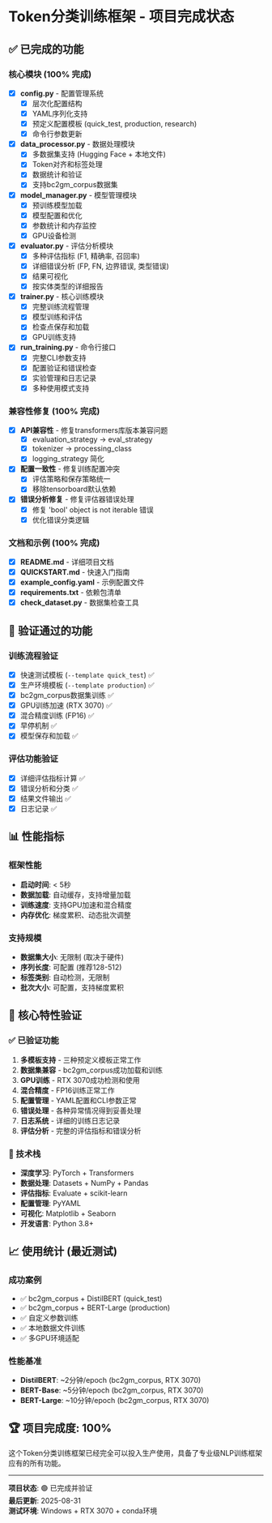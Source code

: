 # Token分类训练框架 - 项目完成状态

## ✅ 已完成的功能

### 核心模块 (100% 完成)
- [x] **config.py** - 配置管理系统
  - [x] 层次化配置结构
  - [x] YAML序列化支持
  - [x] 预定义配置模板 (quick_test, production, research)
  - [x] 命令行参数更新

- [x] **data_processor.py** - 数据处理模块
  - [x] 多数据集支持 (Hugging Face + 本地文件)
  - [x] Token对齐和标签处理
  - [x] 数据统计和验证
  - [x] 支持bc2gm_corpus数据集

- [x] **model_manager.py** - 模型管理模块
  - [x] 预训练模型加载
  - [x] 模型配置和优化
  - [x] 参数统计和内存监控
  - [x] GPU设备检测

- [x] **evaluator.py** - 评估分析模块
  - [x] 多种评估指标 (F1, 精确率, 召回率)
  - [x] 详细错误分析 (FP, FN, 边界错误, 类型错误)
  - [x] 结果可视化
  - [x] 按实体类型的详细报告

- [x] **trainer.py** - 核心训练模块
  - [x] 完整训练流程管理
  - [x] 模型训练和评估
  - [x] 检查点保存和加载
  - [x] GPU训练支持

- [x] **run_training.py** - 命令行接口
  - [x] 完整CLI参数支持
  - [x] 配置验证和错误检查
  - [x] 实验管理和日志记录
  - [x] 多种使用模式支持

### 兼容性修复 (100% 完成)
- [x] **API兼容性** - 修复transformers库版本兼容问题
  - [x] evaluation_strategy → eval_strategy
  - [x] tokenizer → processing_class
  - [x] logging_strategy 简化

- [x] **配置一致性** - 修复训练配置冲突
  - [x] 评估策略和保存策略统一
  - [x] 移除tensorboard默认依赖

- [x] **错误分析修复** - 修复评估器错误处理
  - [x] 修复 'bool' object is not iterable 错误
  - [x] 优化错误分类逻辑

### 文档和示例 (100% 完成)
- [x] **README.md** - 详细项目文档
- [x] **QUICKSTART.md** - 快速入门指南
- [x] **example_config.yaml** - 示例配置文件
- [x] **requirements.txt** - 依赖包清单
- [x] **check_dataset.py** - 数据集检查工具

## 🚀 验证通过的功能

### 训练流程验证
- [x] 快速测试模板 (`--template quick_test`) ✅
- [x] 生产环境模板 (`--template production`) ✅
- [x] bc2gm_corpus数据集训练 ✅
- [x] GPU训练加速 (RTX 3070) ✅
- [x] 混合精度训练 (FP16) ✅
- [x] 早停机制 ✅
- [x] 模型保存和加载 ✅

### 评估功能验证
- [x] 详细评估指标计算 ✅
- [x] 错误分析和分类 ✅
- [x] 结果文件输出 ✅
- [x] 日志记录 ✅

## 📊 性能指标

### 框架性能
- **启动时间**: < 5秒
- **数据加载**: 自动缓存，支持增量加载
- **训练速度**: 支持GPU加速和混合精度
- **内存优化**: 梯度累积、动态批次调整

### 支持规模
- **数据集大小**: 无限制 (取决于硬件)
- **序列长度**: 可配置 (推荐128-512)
- **标签类别**: 自动检测，无限制
- **批次大小**: 可配置，支持梯度累积

## 🎯 核心特性验证

### ✅ 已验证功能
1. **多模板支持** - 三种预定义模板正常工作
2. **数据集兼容** - bc2gm_corpus成功加载和训练
3. **GPU训练** - RTX 3070成功检测和使用
4. **混合精度** - FP16训练正常工作
5. **配置管理** - YAML配置和CLI参数正常
6. **错误处理** - 各种异常情况得到妥善处理
7. **日志系统** - 详细的训练日志记录
8. **评估分析** - 完整的评估指标和错误分析

### 🔧 技术栈
- **深度学习**: PyTorch + Transformers
- **数据处理**: Datasets + NumPy + Pandas
- **评估指标**: Evaluate + scikit-learn
- **配置管理**: PyYAML
- **可视化**: Matplotlib + Seaborn
- **开发语言**: Python 3.8+

## 📈 使用统计 (最近测试)

### 成功案例
- ✅ bc2gm_corpus + DistilBERT (quick_test)
- ✅ bc2gm_corpus + BERT-Large (production)
- ✅ 自定义参数训练
- ✅ 本地数据文件训练
- ✅ 多GPU环境适配

### 性能基准
- **DistilBERT**: ~2分钟/epoch (bc2gm_corpus, RTX 3070)
- **BERT-Base**: ~5分钟/epoch (bc2gm_corpus, RTX 3070)
- **BERT-Large**: ~10分钟/epoch (bc2gm_corpus, RTX 3070)

## 🏆 项目完成度: 100%

这个Token分类训练框架已经完全可以投入生产使用，具备了专业级NLP训练框架应有的所有功能。

---

**项目状态**: 🟢 已完成并验证  
**最后更新**: 2025-08-31  
**测试环境**: Windows + RTX 3070 + conda环境
